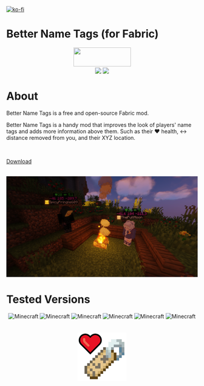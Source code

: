 [![ko-fi](https://ko-fi.com/img/githubbutton_sm.svg)](https://ko-fi.com/K3K05621Y)
<br>
# Better Name Tags (for Fabric)

<p align="center">
<img src="https://i.imgur.com/Ol1Tcf8.png" width="151" height="50" />
<br>
<img src="https://img.shields.io/static/v1?label=Made%20With&message=%E2%9D%A4&color=red"/>
<img src="https://img.shields.io/static/v1?label=By&message=DevPieter&color=blueviolet"/>
</p>

# About

Better Name Tags is a free and open-source Fabric mod.

Better Name Tags is a handy mod that improves the look of players' name tags and adds more information above them.
Such as their ❤ health, ↔ distance removed from you, and their XYZ location.

<br>

[Download](https://devpieter.nl/minecraft/minecraft-mod/better-name-tags-for-fabric/)

<br>

<img src="https://github.com/DevPieter/Better-Name-Tags/raw/master/img/name-tag-1.PNG"/>

<br>

# Tested Versions

<p align="center"> 
<img src="https://img.shields.io/static/v1?label=Minecraft&message=1.16&color=critical" alt="Minecraft"/>
<img src="https://img.shields.io/static/v1?label=Minecraft&message=1.16.1&color=critical" alt="Minecraft"/>
<img src="https://img.shields.io/static/v1?label=Minecraft&message=1.16.2&color=success" alt="Minecraft"/>
<img src="https://img.shields.io/static/v1?label=Minecraft&message=1.16.3&color=success" alt="Minecraft"/>
<img src="https://img.shields.io/static/v1?label=Minecraft&message=1.16.4&color=success" alt="Minecraft"/>
<img src="https://img.shields.io/static/v1?label=Minecraft&message=1.16.5&color=success" alt="Minecraft"/>
<br> <br> <br>
<img src="https://github.com/DevPieter/Better-Name-Tags/raw/master/img/icon.png" alt="Icon"/>
</p>
